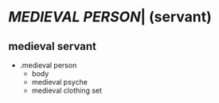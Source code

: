 # *MEDIEVAL PERSON*| (servant)
## medieval servant

*   .medieval person
    *   body
    *   medieval psyche
    *   medieval clothing set
